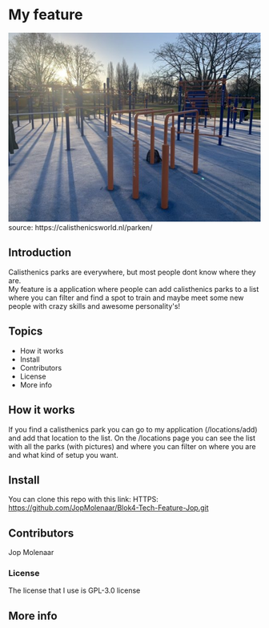 # My feature

<img src="/static/images/readmePicture.jpeg" alt="logo of a calisthenics park"/>
source: https://calisthenicsworld.nl/parken/

## Introduction

Calisthenics parks are everywhere, but most people dont know where they are.  
My feature is a application where people can add calisthenics parks to a list where you can filter and find a spot to train and maybe meet some new people with crazy skills and awesome personality's!

## Topics

-   How it works
-   Install
-   Contributors
-   License
-   More info

## How it works

If you find a calisthenics park you can go to my application (/locations/add) and add that location to the list. On the /locations page you can see the list with all the parks (with pictures) and where you can filter on where you are and what kind of setup you want.

## Install

You can clone this repo with this link:
HTTPS: https://github.com/JopMolenaar/Blok4-Tech-Feature-Jop.git

## Contributors

Jop Molenaar

### License

The license that I use is GPL-3.0 license

## More info

